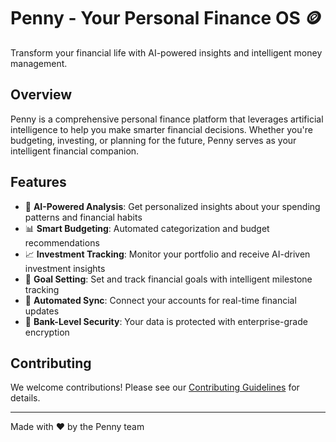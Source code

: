 # Penny - Your Personal Finance OS 🪙

Transform your financial life with AI-powered insights and intelligent money management.

## Overview

Penny is a comprehensive personal finance platform that leverages artificial intelligence to help you make smarter financial decisions. Whether you're budgeting, investing, or planning for the future, Penny serves as your intelligent financial companion.

## Features

- 🤖 **AI-Powered Analysis**: Get personalized insights about your spending patterns and financial habits
- 📊 **Smart Budgeting**: Automated categorization and budget recommendations
- 📈 **Investment Tracking**: Monitor your portfolio and receive AI-driven investment insights
- 🎯 **Goal Setting**: Set and track financial goals with intelligent milestone tracking
- 🔄 **Automated Sync**: Connect your accounts for real-time financial updates
- 🔐 **Bank-Level Security**: Your data is protected with enterprise-grade encryption

## Contributing

We welcome contributions! Please see our [Contributing Guidelines](CONTRIBUTING.md) for details.

---

<!---
## Architecture

Penny uses a monorepo structure powered by Turborepo. The platform consists of:

- Frontend applications built with React and React Native
- Backend services using Node.js
- ML services for financial analysis and predictions
- Shared packages for common functionality

## License

MIT License - see [LICENSE](LICENSE) for details

## Contact

- Website: [penny.co.ke](https://penny.co.ke)
- Email: support@penny.co.ke
- Twitter: [@PennyFinanceOS](https://twitter.com/PennyFinanceOS)

--->

Made with ❤️ by the Penny team
